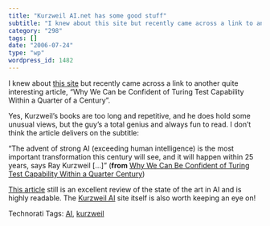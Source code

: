 ```yaml
---
title: "Kurzweil AI.net has some good stuff"
subtitle: "I knew about this site but recently came across a link to another quit..."
category: "298"
tags: []
date: "2006-07-24"
type: "wp"
wordpress_id: 1482
---
```

I knew about [this site](http://www.kurzweilai.net/) but recently came across a link to another quite interesting article, “Why We Can be Confident of Turing Test Capability Within a Quarter of a Century”. 

Yes, Kurzweil’s books are too long and repetitive, and he does hold some unusual views, but the guy’s a total genius and always fun to read. I don’t think the article delivers on the subtitle:  

“The advent of strong AI (exceeding human intelligence) is the most important transformation this century will see, and it will happen within 25 years, says Ray Kurzweil […]” (**from** [Why We Can Be Confident of Turing Test Capability Within a Quarter Century](http://www.kurzweilai.net/meme/frame.html?main=memelist.html?m=4%23683))  

[This article](http://www.kurzweilai.net/meme/frame.html?main=memelist.html?m=4%23683) still is an excellent review of the state of the art in AI and is highly readable. The [Kurzweil AI](http://www.kurzweilai.net/) site itself is also worth keeping an eye on!

Technorati Tags: [AI](http://www.technorati.com/tag/AI), [kurzweil](http://www.technorati.com/tag/kurzweil)